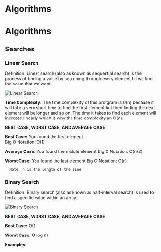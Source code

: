 # Algorithms

# Algorithms

## Searches


### Linear Search 

Definition: Linear search (also as known as sequential search) is the process of finding a value by searching through every element till we find the value that we want.

![Linear Search](https://drive.google.com/file/d/1-oHQSTIRbUl-HYlGptDKk-QpkQiyhfgK/view?usp=drivesdk)

**Time Complexity:** The time complexity of this prorgram is O(n) because it will take a very short time to find the first
element but then finding the next element will be longer and so on. The time it takes to find each element will increase linearly which is why the time complexity an O(n).

__BEST CASE, WORST CASE, AND AVERAGE CASE__ 

**Best Case:** You found the first element                           
      Big O Notation: O(1)

**Average Case:** You found the middle element
      Big O Notation: O(n/2)

**Worst Case:** You found the last element
      Big O Notation: O(n)
      
      Note: n is the length of the line
      
### Binary Search 

Definition: Binary search (also as known as half-interval search) is used to find a specific value within an array.

![Binary Search](https://www.geeksforgeeks.org/wp-content/uploads/Binary-Search.png)

__BEST CASE, WORST CASE, AND AVERAGE CASE__

**Best Case:** O(1)

**Worst Case:** O(log n)

**Examples:**



